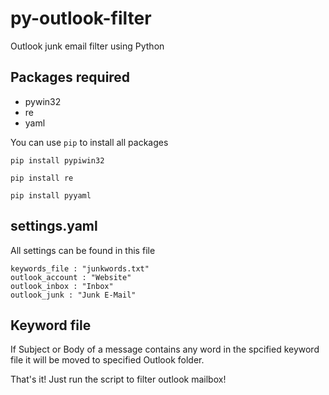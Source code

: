 # py-outlook-filter
Outlook junk email filter using Python

## Packages required
- pywin32
- re
- yaml

You can use `pip` to install all packages

```pip install pypiwin32```

```pip install re```

```pip install pyyaml```

## settings.yaml
All settings can be found in this file

```
keywords_file : "junkwords.txt"
outlook_account : "Website"
outlook_inbox : "Inbox"
outlook_junk : "Junk E-Mail"
```

## Keyword file
If Subject or Body of a message contains any word in the spcified keyword file it will be moved to specified Outlook folder.

That's it! Just run the script to filter outlook mailbox!
